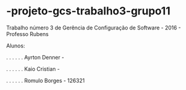 # -projeto-gcs-trabalho3-grupo11
Trabalho número 3 de Gerência de Configuração de Software - 2016 - Professo Rubens

Alunos:

. . . . . . Ayrton Denner -

. . . . . . Kaio Cristian - 

. . . . . . Romulo Borges - 126321
